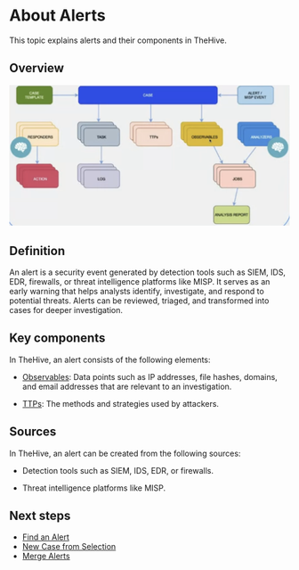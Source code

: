 # About Alerts

This topic explains alerts and their components in TheHive.

## Overview

![Overview entities](../../../images/user-guides/overview-entities.png)

## Definition

An alert is a security event generated by detection tools such as SIEM, IDS, EDR, firewalls, or threat intelligence platforms like MISP. It serves as an early warning that helps analysts identify, investigate, and respond to potential threats. Alerts can be reviewed, triaged, and transformed into cases for deeper investigation.

## Key components

In TheHive, an alert consists of the following elements:

* [Observables](../alerts/alerts-description/view-observables.md): Data points such as IP addresses, file hashes, domains, and email addresses that are relevant to an investigation.

* [TTPs](../alerts/alerts-description/view-ttps.md): The methods and strategies used by attackers.

## Sources

In TheHive, an alert can be created from the following sources:

* Detection tools such as SIEM, IDS, EDR, or firewalls.

* Threat intelligence platforms like MISP.

## Next steps

* [Find an Alert](../alerts/search-for-alerts/find-an-alert.md)
* [New Case from Selection](../alerts/alerts-description/new-case-from-selection.md)
* [Merge Alerts](../alerts/alerts-description/merge-alerts.md)